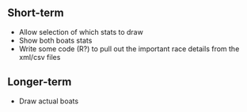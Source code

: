## Short-term ##
- Allow selection of which stats to draw
- Show both boats stats
- Write some code (R?) to pull out the important race details from the xml/csv
  files

## Longer-term ##
- Draw actual boats
